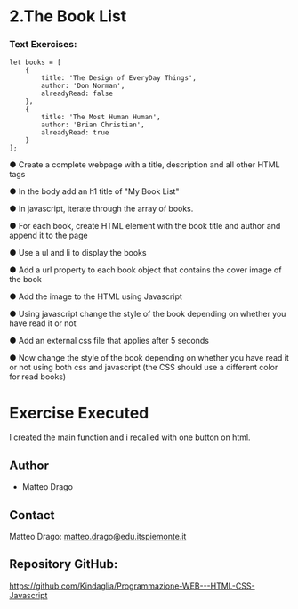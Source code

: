 # 2.The Book List

### Text Exercises:

```
let books = [
    {
        title: 'The Design of EveryDay Things',
        author: 'Don Norman',
        alreadyRead: false
    },
    {
        title: 'The Most Human Human',
        author: 'Brian Christian',
        alreadyRead: true
    }
];
```

● Create a complete webpage with a title, description and all other HTML tags

● In the body add an h1 title of "My Book List"

● In javascript, iterate through the array of books.

● For each book, create HTML element with the book title and author and append it to the
page

● Use a ul and li to display the books

● Add a url property to each book object that contains the cover image of the book

● Add the image to the HTML using Javascript

● Using javascript change the style of the book depending on whether you have read it or not

● Add an external css file that applies after 5 seconds

● Now change the style of the book depending on whether you have read it or not using both
css and javascript (the CSS should use a different color for read books)

# Exercise Executed

I created the main function and i recalled with one button on html.

## Author

- Matteo Drago

## Contact

Matteo Drago: matteo.drago@edu.itspiemonte.it

## Repository GitHub:

https://github.com/Kindaglia/Programmazione-WEB---HTML-CSS-Javascript
